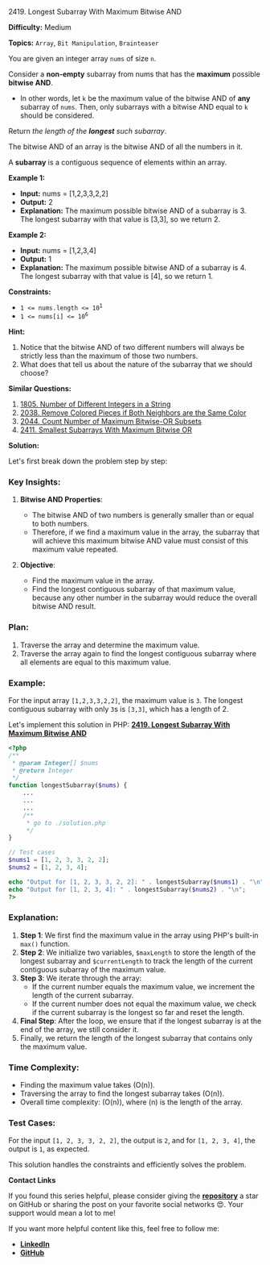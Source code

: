 2419\. Longest Subarray With Maximum Bitwise AND

**Difficulty:** Medium

**Topics:** `Array`, `Bit Manipulation`, `Brainteaser`

You are given an integer array `nums` of size `n`.

Consider a **non-empty** subarray from nums that has the **maximum** possible **bitwise AND**.

- In other words, let `k` be the maximum value of the bitwise AND of **any** subarray of `nums`. Then, only subarrays with a bitwise AND equal to `k` should be considered.

Return _the length of the **longest** such subarray_.

The bitwise AND of an array is the bitwise AND of all the numbers in it.

A **subarray** is a contiguous sequence of elements within an array.

**Example 1:**

- **Input:** nums = [1,2,3,3,2,2]
- **Output:** 2
- **Explanation:**
  The maximum possible bitwise AND of a subarray is 3.\
  The longest subarray with that value is [3,3], so we return 2.

**Example 2:**

- **Input:** nums = [1,2,3,4]
- **Output:** 1
- **Explanation:**
  The maximum possible bitwise AND of a subarray is 4.\
  The longest subarray with that value is [4], so we return 1.

**Constraints:**

- <code>1 <= nums.length <= 10<sup>1</sup5></code>
- <code>1 <= nums[i] <= 10<sup>6</sup></code>


**Hint:**
1. Notice that the bitwise AND of two different numbers will always be strictly less than the maximum of those two numbers.
2. What does that tell us about the nature of the subarray that we should choose?


**Similar Questions:**
1. [1805. Number of Different Integers in a String](https://github.com/mah-shamim/leet-code-in-php/tree/main/algorithms/001805-number-of-different-integers-in-a-string)
2. [2038. Remove Colored Pieces if Both Neighbors are the Same Color](https://github.com/mah-shamim/leet-code-in-php/tree/main/algorithms/002038-remove-colored-pieces-if-both-neighbors-are-the-same-color)
3. [2044. Count Number of Maximum Bitwise-OR Subsets](https://github.com/mah-shamim/leet-code-in-php/tree/main/algorithms/002044-count-number-of-maximum-bitwise-or-subsets)
4. [2411. Smallest Subarrays With Maximum Bitwise OR](https://github.com/mah-shamim/leet-code-in-php/tree/main/algorithms/002411-smallest-subarrays-with-maximum-bitwise-or)


**Solution:**

Let's first break down the problem step by step:

### Key Insights:
1. **Bitwise AND Properties**:
   - The bitwise AND of two numbers is generally smaller than or equal to both numbers.
   - Therefore, if we find a maximum value in the array, the subarray that will achieve this maximum bitwise AND value must consist of this maximum value repeated.

2. **Objective**:
   - Find the maximum value in the array.
   - Find the longest contiguous subarray of that maximum value, because any other number in the subarray would reduce the overall bitwise AND result.

### Plan:
1. Traverse the array and determine the maximum value.
2. Traverse the array again to find the longest contiguous subarray where all elements are equal to this maximum value.

### Example:
For the input array `[1,2,3,3,2,2]`, the maximum value is `3`. The longest contiguous subarray with only `3`s is `[3,3]`, which has a length of 2.

Let's implement this solution in PHP: **[2419. Longest Subarray With Maximum Bitwise AND](https://github.com/mah-shamim/leet-code-in-php/tree/main/algorithms/002419-longest-subarray-with-maximum-bitwise-and/solution.php)**

```php
<?php
/**
 * @param Integer[] $nums
 * @return Integer
 */
function longestSubarray($nums) {
    ...
    ...
    ...
    /**
     * go to ./solution.php
     */
}

// Test cases
$nums1 = [1, 2, 3, 3, 2, 2];
$nums2 = [1, 2, 3, 4];

echo "Output for [1, 2, 3, 3, 2, 2]: " . longestSubarray($nums1) . "\n"; // Output: 2
echo "Output for [1, 2, 3, 4]: " . longestSubarray($nums2) . "\n";       // Output: 1
?>
```

### Explanation:

1. **Step 1**: We first find the maximum value in the array using PHP's built-in `max()` function.
2. **Step 2**: We initialize two variables, `$maxLength` to store the length of the longest subarray and `$currentLength` to track the length of the current contiguous subarray of the maximum value.
3. **Step 3**: We iterate through the array:
   - If the current number equals the maximum value, we increment the length of the current subarray.
   - If the current number does not equal the maximum value, we check if the current subarray is the longest so far and reset the length.
4. **Final Step**: After the loop, we ensure that if the longest subarray is at the end of the array, we still consider it.
5. Finally, we return the length of the longest subarray that contains only the maximum value.

### Time Complexity:
- Finding the maximum value takes \(O(n)\).
- Traversing the array to find the longest subarray takes \(O(n)\).
- Overall time complexity: \(O(n)\), where \(n\) is the length of the array.

### Test Cases:
For the input `[1, 2, 3, 3, 2, 2]`, the output is `2`, and for `[1, 2, 3, 4]`, the output is `1`, as expected.

This solution handles the constraints and efficiently solves the problem.

**Contact Links**

If you found this series helpful, please consider giving the **[repository](https://github.com/mah-shamim/leet-code-in-php)** a star on GitHub or sharing the post on your favorite social networks 😍. Your support would mean a lot to me!

If you want more helpful content like this, feel free to follow me:

- **[LinkedIn](https://www.linkedin.com/in/arifulhaque/)**
- **[GitHub](https://github.com/mah-shamim)**

